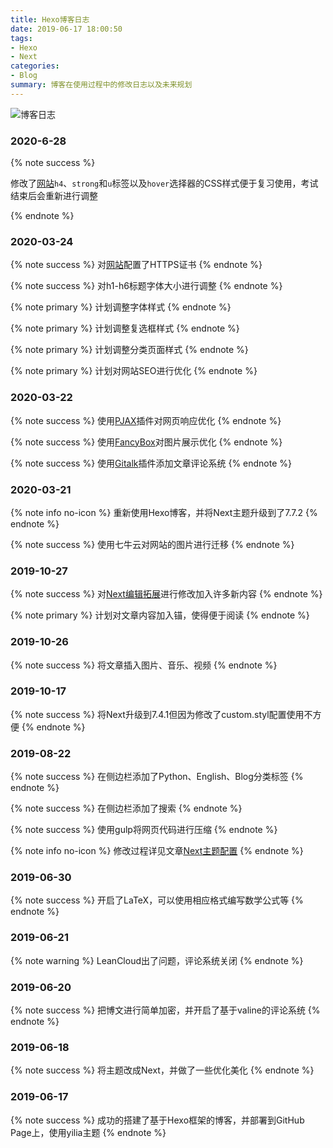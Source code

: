 ```yaml
---
title: Hexo博客日志
date: 2019-06-17 18:00:50
tags: 
- Hexo
- Next
categories:
- Blog
summary: 博客在使用过程中的修改日志以及未来规划
---
```

![博客日志](http://img.whl123456.top/image/0.png)

### 2020-6-28

{% note success %}

修改了[网站](http://www.whl123456.top)`h4`、`strong`和`u`标签以及`hover`选择器的CSS样式便于复习使用，考试结束后会重新进行调整

{% endnote %}

### 2020-03-24

{% note success %}
对[网站](www.whl123456.top)配置了HTTPS证书
{% endnote %}

{% note success %}
对h1-h6标题字体大小进行调整
{% endnote %}

{% note primary %}
计划调整字体样式
{% endnote %}

{% note primary %}
计划调整复选框样式
{% endnote %}

{% note primary %}
计划调整分类页面样式
{% endnote %}

{% note primary %}
计划对网站SEO进行优化
{% endnote %}

### 2020-03-22

{% note success %}
使用[PJAX](https://github.com/theme-next/theme-next-pjax)插件对网页响应优化
{% endnote %}

{% note success %}
使用[FancyBox](https://fancyapps.com/fancybox)对图片展示优化
{% endnote %}

{% note success %}
使用[Gitalk](https://github.com/gitalk/gitalk)插件添加文章评论系统
{% endnote %}

### 2020-03-21

{% note info no-icon %}
重新使用Hexo博客，并将Next主题升级到了7.7.2
{% endnote %}

{% note success %}
使用七牛云对网站的图片进行迁移
{% endnote %}

### 2019-10-27

{% note success %}
对[Next编辑拓展](https://lanqilu.github.io/2019/06/24/Archive/Blog/Next%E7%BC%96%E8%BE%91%E6%8B%93%E5%B1%95/)进行修改加入许多新内容
{% endnote %}

{% note primary %}
计划对文章内容加入锚，使得便于阅读
{% endnote %}

### 2019-10-26

{% note success %}
将文章插入图片、音乐、视频
{% endnote %}

### 2019-10-17

{% note success %}
将Next升级到7.4.1但因为修改了custom.styl配置使用不方便
{% endnote %}

### 2019-08-22

{% note success %}
在侧边栏添加了Python、English、Blog分类标签
{% endnote %}

{% note success %}
在侧边栏添加了搜索
{% endnote %}

{% note success %}
使用gulp将网页代码进行压缩
{% endnote %}

{% note info no-icon %}
修改过程详见文章[Next主题配置](https://lanqilu.github.io/2019/06/20/Blog/Next%E4%B8%BB%E9%A2%98%E9%85%8D%E7%BD%AE/)
{% endnote %}

### 2019-06-30

{% note success %}
开启了LaTeX，可以使用相应格式编写数学公式等
{% endnote %}

### 2019-06-21

{% note warning %}
LeanCloud出了问题，评论系统关闭
{% endnote %}

### 2019-06-20

{% note success %}
把博文进行简单加密，并开启了基于valine的评论系统
{% endnote %}

### 2019-06-18

{% note success %}
将主题改成Next，并做了一些优化美化
{% endnote %}

### 2019-06-17

{% note success %}
成功的搭建了基于Hexo框架的博客，并部署到GitHub Page上，使用yilia主题
{% endnote %}
